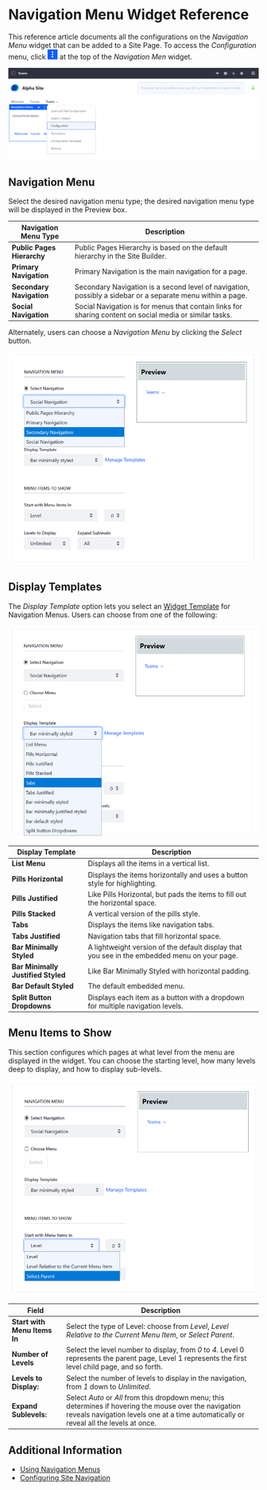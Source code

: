 # Navigation Menu Widget Reference

This reference article documents all the configurations on the _Navigation Menu_ widget that can be added to a Site Page. To access the _Configuration_ menu, click ![Options icon](../../images/icon-widget-options.png) at the top of the _Navigation Men_ widget.

![Navigate to the Configuration menu.](./navigation-menu-widget-reference/images/01.png)

## Navigation Menu

Select the desired navigation menu type; the desired navigation menu type will be displayed in the Preview box.

| Navigation Menu Type | Description |
| --- | --- |
| **Public Pages Hierarchy** | Public Pages Hierarchy is based on the default hierarchy in the Site Builder. |
| **Primary Navigation** | Primary Navigation is the main navigation for a page. |
| **Secondary Navigation** | Secondary Navigation is a second level of navigation, possibly a sidebar or a separate menu within a page. |
| **Social Navigation** | Social Navigation is for menus that contain links for sharing content on social media or similar tasks. |
  
Alternately, users can choose a _Navigation Menu_ by clicking the _Select_ button.

![Select the type of Navigation Menu.](./navigation-menu-widget-reference/images/02.png)

## Display Templates

The *Display Template* option lets you select an [Widget Template](../displaying-content/customizing-widgets/styling-widgets-with-widget-templates.md) for Navigation Menus. Users can choose from one of the following:

![Select the Display Template.](./navigation-menu-widget-reference/images/03.png)

| Display Template | Description |
| --- | --- |
| **List Menu** | Displays all the items in a vertical list. |
| **Pills Horizontal** | Displays the items horizontally and uses a button style for highlighting. |
| **Pills Justified** | Like Pills Horizontal, but pads the items to fill out the horizontal space. |
| **Pills Stacked** | A vertical version of the pills style. |
| **Tabs** | Displays the items like navigation tabs. |
| **Tabs Justified** | Navigation tabs that fill horizontal space. |
| **Bar Minimally Styled** | A lightweight version of the default display that you see in the embedded menu on your page. |
| **Bar Minimally Justified Styled** | Like Bar Minimally Styled with horizontal padding. |
| **Bar Default Styled** | The default embedded menu. |
| **Split Button Dropdowns** | Displays each item as a button with a dropdown  for multiple navigation levels. |

## Menu Items to Show

This section configures which pages at what level from the menu are displayed in the widget. You can choose the starting level, how many levels deep to display, and how to display sub-levels.

![Select the Menu Items to Show.](./navigation-menu-widget-reference/images/04.png)

| Field | Description |
| --- | --- |
| **Start with Menu Items In** | Select the type of Level: choose from _Level_, _Level Relative to the Current Menu Item_, or _Select Parent_.  |
| **Number of Levels** | Select the level number to display, from _0_ to _4_. Level 0 represents the parent page, Level 1 represents the first level child page, and so forth. |
| **Levels to Display:** | Select the number of levels to display in the navigation, from _1_ down to _Unlimited_. |
| **Expand Sublevels:** | Select _Auto_ or _All_ from this dropdown menu; this determines if hovering the mouse over the navigation reveals navigation levels one at a time automatically or reveal all the levels at once. |

## Additional Information

* [Using Navigation Menus](./using-navigation-menus.md)
* [Configuring Site Navigation](./configuring-site-navigation.md)
